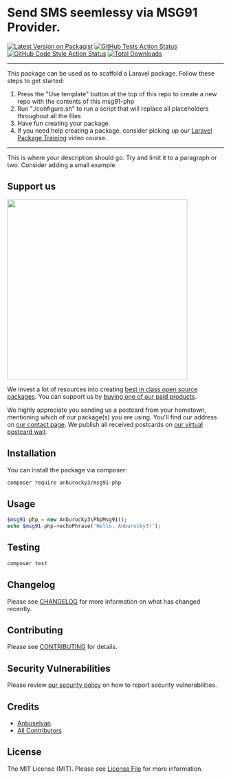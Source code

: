 # Send SMS seemlessy via MSG91 Provider.

[![Latest Version on Packagist](https://img.shields.io/packagist/v/anburocky3/msg91-php.svg?style=flat-square)](https://packagist.org/packages/anburocky3/msg91-php)
[![GitHub Tests Action Status](https://img.shields.io/github/workflow/status/anburocky3/msg91-php/run-tests?label=tests)](https://github.com/anburocky3/msg91-php/actions?query=workflow%3ATests+branch%3Amaster)
[![GitHub Code Style Action Status](https://img.shields.io/github/workflow/status/anburocky3/msg91-php/Check%20&%20fix%20styling?label=code%20style)](https://github.com/anburocky3/msg91-php/actions?query=workflow%3A"Check+%26+fix+styling"+branch%3Amaster)
[![Total Downloads](https://img.shields.io/packagist/dt/anburocky3/msg91-php.svg?style=flat-square)](https://packagist.org/packages/anburocky3/msg91-php)

---
This package can be used as to scaffold a Laravel package. Follow these steps to get started:

1. Press the "Use template" button at the top of this repo to create a new repo with the contents of this msg91-php
2. Run "./configure.sh" to run a script that will replace all placeholders throughout all the files
3. Have fun creating your package.
4. If you need help creating a package, consider picking up our <a href="https://laravelpackage.training">Laravel Package Training</a> video course.
---

This is where your description should go. Try and limit it to a paragraph or two. Consider adding a small example.

## Support us

[<img src="https://github-ads.s3.eu-central-1.amazonaws.com/PHP-MSG91.jpg?t=1" width="419px" />](https://spatie.be/github-ad-click/PHP-MSG91)

We invest a lot of resources into creating [best in class open source packages](https://spatie.be/open-source). You can support us by [buying one of our paid products](https://spatie.be/open-source/support-us).

We highly appreciate you sending us a postcard from your hometown, mentioning which of our package(s) you are using. You'll find our address on [our contact page](https://spatie.be/about-us). We publish all received postcards on [our virtual postcard wall](https://spatie.be/open-source/postcards).

## Installation

You can install the package via composer:

```bash
composer require anburocky3/msg91-php
```

## Usage

```php
$msg91-php = new Anburocky3\PhpMsg91();
echo $msg91-php->echoPhrase('Hello, Anburocky3!');
```

## Testing

```bash
composer test
```

## Changelog

Please see [CHANGELOG](CHANGELOG.md) for more information on what has changed recently.

## Contributing

Please see [CONTRIBUTING](.github/CONTRIBUTING.md) for details.

## Security Vulnerabilities

Please review [our security policy](../../security/policy) on how to report security vulnerabilities.

## Credits

- [Anbuselvan](https://github.com/anburocky3)
- [All Contributors](../../contributors)

## License

The MIT License (MIT). Please see [License File](LICENSE.md) for more information.
